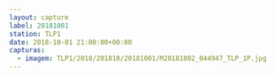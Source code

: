 ```yaml
---
layout: capture
label: 20181001
station: TLP1
date: 2018-10-01 21:00:00+00:00
capturas:
  - imagem: TLP1/2018/201810/20181001/M20181002_044947_TLP_1P.jpg
---
```

